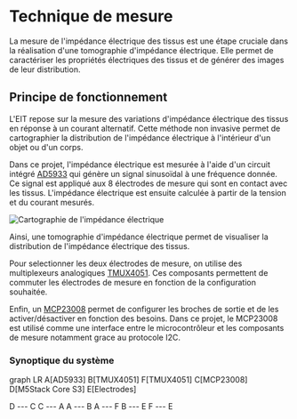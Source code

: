 # Technique de mesure

La mesure de l'impédance électrique des tissus est une étape cruciale dans la réalisation d'une tomographie d'impédance électrique. Elle permet de caractériser les propriétés électriques des tissus et de générer des images de leur distribution.

## Principe de fonctionnement
L'EIT repose sur la mesure des variations d'impédance électrique des tissus en réponse à un courant alternatif. Cette méthode non invasive permet de cartographier la distribution de l'impédance électrique à l'intérieur d'un objet ou d'un corps.

Dans ce projet, l'impédance électrique est mesurée à l'aide d'un circuit intégré [AD5933](https://www.analog.com/media/en/technical-documentation/data-sheets/ad5933.pdf) qui génère un signal sinusoïdal à une fréquence donnée. Ce signal est appliqué aux 8 électrodes de mesure qui sont en contact avec les tissus. L'impédance électrique est ensuite calculée à partir de la tension et du courant mesurés.


<img src="carto.png" alt="Cartographie de l'impédance électrique">

Ainsi, une tomographie d'impédance électrique permet de visualiser la distribution de l'impédance électrique des tissus.

Pour selectionner les deux électrodes de mesure, on utilise des multiplexeurs analogiques [TMUX4051](https://www.ti.com/lit/ds/symlink/tmux4051.pdf?ts=1712103773180). Ces composants permettent de commuter les électrodes de mesure en fonction de la configuration souhaitée.

Enfin, un [MCP23008](https://ww1.microchip.com/downloads/en/DeviceDoc/21919e.pdf)  permet de configurer les broches de sortie et de les activer/désactiver en fonction des besoins. Dans ce projet, le MCP23008 est utilisé comme une interface entre le microcontrôleur et les composants de mesure notamment grace au protocole I2C.

### Synoptique du système

<code-block lang="mermaid">
    graph LR
        A[AD5933]
        B[TMUX4051]
        F[TMUX4051]
        C[MCP23008]
        D[M5Stack Core S3]
        E[Electrodes]

D --- C
C --- A
A --- B
A --- F
B --- E
F --- E




</code-block>
